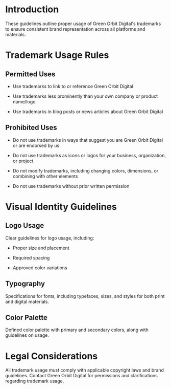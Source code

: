 <!-- Unsupported block type: callout -->

# Introduction

These guidelines outline proper usage of Green Orbit Digital's trademarks to ensure consistent brand representation across all platforms and materials.

# Trademark Usage Rules

## Permitted Uses

- Use trademarks to link to or reference Green Orbit Digital

- Use trademarks less prominently than your own company or product name/logo

- Use trademarks in blog posts or news articles about Green Orbit Digital

## Prohibited Uses

- Do not use trademarks in ways that suggest you are Green Orbit Digital or are endorsed by us

- Do not use trademarks as icons or logos for your business, organization, or project

- Do not modify trademarks, including changing colors, dimensions, or combining with other elements

- Do not use trademarks without prior written permission

# Visual Identity Guidelines

## Logo Usage

Clear guidelines for logo usage, including:

- Proper size and placement

- Required spacing

- Approved color variations

## Typography

Specifications for fonts, including typefaces, sizes, and styles for both print and digital materials.

## Color Palette

Defined color palette with primary and secondary colors, along with guidelines on usage.

# Legal Considerations

All trademark usage must comply with applicable copyright laws and brand guidelines. Contact Green Orbit Digital for permissions and clarifications regarding trademark usage.

<!-- Unsupported block type: callout -->